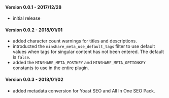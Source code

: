 #### Version 0.0.1 - 2017/12/28
* initial release

#### Version 0.0.2 - 2018/01/01
* added character count warnings for titles and descriptions.
* introducted the `minshare_meta_use_default_tags` filter to use default values when tags for singular content has not been entered. The default is `false`.
* added the `MINSHARE_META_POSTKEY` and `MINSHARE_META_OPTIONKEY` constants to use in the entire plugin.

#### Version 0.0.3 - 2018/01/02
* added metadata conversion for Yoast SEO and All In One SEO Pack.
